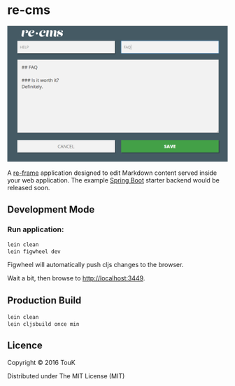# re-cms

![re-cms](re-cms.png)

A [re-frame](https://github.com/Day8/re-frame) application designed to edit Markdown content served inside your web application. 
The example [Spring Boot](http://projects.spring.io/spring-boot/) starter backend would be released soon. 

## Development Mode

### Run application:

```
lein clean
lein figwheel dev
```

Figwheel will automatically push cljs changes to the browser.

Wait a bit, then browse to [http://localhost:3449](http://localhost:3449).

## Production Build

```
lein clean
lein cljsbuild once min
```

## Licence

Copyright © 2016 TouK

Distributed under The MIT License (MIT) 
